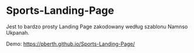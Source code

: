 # Sports-Landing-Page
Jest to bardzo prosty Landing Page zakodowany według szablonu Namnso Ukpanah.

Demo: https://pberth.github.io/Sports-Landing-Page/
